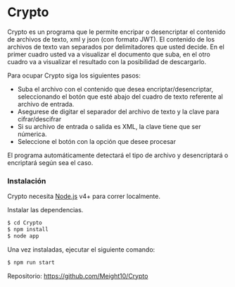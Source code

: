 # Crypto

Crypto es un programa que le permite encripar o desencriptar el contenido de archivos de texto, xml y json (con formato JWT). El contenido de los archivos de texto van separados por delimitadores que usted decide.
En el primer cuadro usted va a visualizar el documento que suba, en el otro cuadro va a visualizar el resultado con la posibilidad de descargarlo.

Para ocupar Crypto siga los siguientes pasos:

- Suba el archivo con el contenido que desea encriptar/desencriptar, seleccionando el botón que esté abajo del cuadro de texto referente al archivo de entrada.
- Asegurese de digitar el separador del archivo de texto y la clave para cifrar/descifrar
- Si su archivo de entrada o salida es XML, la clave tiene que ser númerica.
- Seleccione el botón con la opción que desee procesar

El programa automáticamente detectará el tipo de archivo y desencriptará o encriptará según sea el caso.

### Instalación

Crypto necesita [Node.js](https://nodejs.org/) v4+ para correr localmente.

Instalar las dependencias.

```sh
$ cd Crypto
$ npm install
$ node app
```

Una vez instaladas, ejecutar el siguiente comando:

```sh
$ npm run start
```

Repositorio: https://github.com/Meight10/Crypto
